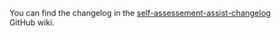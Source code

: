 You can find the changelog in the [self-assessement-assist-changelog](https://github.com/hmrc/income-tax-mtd-changelog/wiki) GitHub wiki.